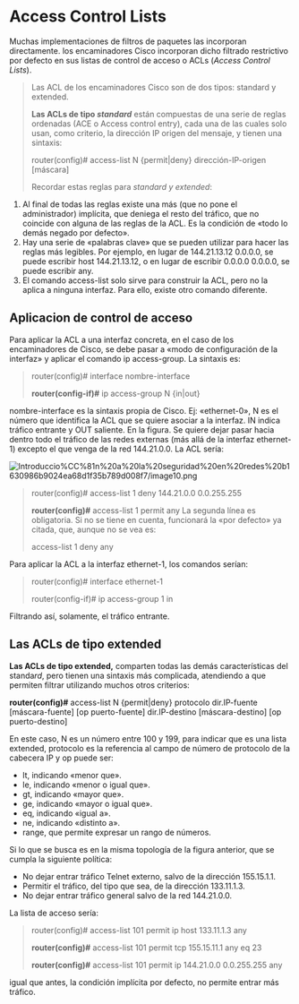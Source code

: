 # **Access Control Lists**

Muchas implementaciones de filtros de paquetes las incorporan directamente. los encaminadores Cisco incorporan dicho filtrado restrictivo por defecto en sus listas de control de acceso o ACLs (*Access Control Lists*).

> Las ACL de los encaminadores Cisco son de dos tipos: standard y extended.
> 
> 
> **Las ACLs de tipo *standard*** están compuestas de una serie de reglas ordenadas (ACE o Access control entry), cada una de las cuales solo usan, como criterio, la dirección IP origen del mensaje, y tienen una sintaxis:
> 
> router(config)# access-list N {permit|deny} dirección-IP-origen [máscara]
> 
> Recordar estas reglas para *standard y extended*:
> 
1. Al final de todas las reglas existe una más (que no pone el administrador) implícita, que deniega el resto del tráfico, que no coincide con alguna de las reglas de la ACL. Es la condición de «todo lo demás negado por defecto».
2. Hay una serie de «palabras clave» que se pueden utilizar para hacer las reglas más legibles. Por ejemplo, en lugar de 144.21.13.12 0.0.0.0, se puede escribir host 144.21.13.12, o en lugar de escribir 0.0.0.0 0.0.0.0, se puede escribir any.
3. El comando access-list solo sirve para construir la ACL, pero no la aplica a ninguna interfaz. Para ello, existe otro comando diferente.

## **Aplicacion de control de acceso**

Para aplicar la ACL a una interfaz concreta, en el caso de los encaminadores de Cisco, se debe pasar a «modo de configuración de la interfaz» y aplicar el comando ip access-group. La sintaxis es:

> router(config)# interface nombre-interface
> 
> 
> **router(config-if)#** ip access-group N {in|out}
> 

nombre-interface es la sintaxis propia de Cisco. Ej: «ethernet-0», N es el número que identifica la ACL que se quiere asociar a la interfaz. IN indica tráfico entrante y OUT saliente. En la figura. Se quiere dejar pasar hacia dentro todo el tráfico de las redes externas (más allá de la interfaz ethernet-1) excepto el que venga de la red 144.21.0.0. La ACL sería:

![Introduccio%CC%81n%20a%20la%20seguridad%20en%20redes%20b1630986b9024ea68d1f35b789d008f7/image10.png](Introduccio%CC%81n%20a%20la%20seguridad%20en%20redes%20b1630986b9024ea68d1f35b789d008f7/image10.png)

> router(config)# access-list 1 deny 144.21.0.0 0.0.255.255
> 
> 
> **router(config)#** access-list 1 permit any La segunda línea es obligatoria. Si no se tiene en cuenta, funcionará la «por defecto» ya citada, que, aunque no se vea es:
> 
> access-list 1 deny any
> 

Para aplicar la ACL a la interfaz ethernet-1, los comandos serían:

> router(config)# interface ethernet-1
> 
> 
> router(config-if)# ip access-group 1 in
> 

Filtrando así, solamente, el tráfico entrante.

## **Las ACLs de tipo extended**

**Las ACLs de tipo extended,** comparten todas las demás características del standa*rd*, pero tienen una sintaxis más complicada, atendiendo a que permiten filtrar utilizando muchos otros criterios:

**router(config)#** access-list N {permit|deny} protocolo dir.IP-fuente [máscara-fuente] [op puerto-fuente] dir.IP-destino [máscara-destino] [op puerto-destino]

En este caso, N es un número entre 100 y 199, para indicar que es una lista extended, protocolo es la referencia al campo de número de protocolo de la cabecera IP y op puede ser:

- lt, indicando «menor que».
- le, indicando «menor o igual que».
- gt, indicando «mayor que».
- ge, indicando «mayor o igual que».
- eq, indicando «igual a».
- ne, indicando «distinto a».
- range, que permite expresar un rango de números.

Si lo que se busca es en la misma topología de la figura anterior, que se cumpla la siguiente política:

- No dejar entrar tráfico Telnet externo, salvo de la dirección 155.15.1.1.
- Permitir el tráfico, del tipo que sea, de la dirección 133.11.1.3.
- No dejar entrar tráfico general salvo de la red 144.21.0.0.

La lista de acceso sería:

> router(config)# access-list 101 permit ip host 133.11.1.3 any
> 
> 
> **router(config)#** access-list 101 permit tcp 155.15.11.1 any eq 23
> 
> **router(config)#** access-list 101 permit ip 144.21.0.0 0.0.255.255 any
> 

igual que antes, la condición implícita por defecto, no permite entrar más tráfico.

